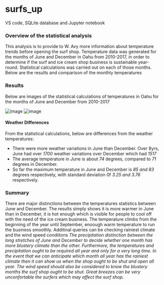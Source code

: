# surfs_up
VS code, SQLite database and Jupyter notebook

### Overview of the statistical analysis
This analysis is to provide to W. Avy more information about temperature trends before opening the surf shop. Temperature data was generated for the months of June and December in Oahu from 2010-2017, in order to determine if the surf and ice cream shop business is sustainable year-round. Statistical calculations was carried out on each of those months. 
Below are the results and comparison of the monthly temperatures

### Results
Below are images of the statistical calculations of temperatures in Oahu for the months of June and December from 2010-2017

![image](https://user-images.githubusercontent.com/78067427/115168673-b99d7580-a089-11eb-9dd0-cd23c90a6544.png) 
![image](https://user-images.githubusercontent.com/78067427/115168680-c0c48380-a089-11eb-84b7-93c3f1b834d3.png)

#### Weather Differences 
From the statistical calculations, below are differences from the weather temperatures:
- There were more weather variations in June than December. Over 8yrs, June had over *1700* weather variations over December which had *1517*
- The average temperature in June is about *74* degrees, compared to *71* degrees in December.
- So far the maximum temperature in June and December is *85 and 83* degrees respectively, with standard deviation 0f *3.25 and 3.76* respectively.

### Summary
There are major distinctions between the temperatures statistics between June and December. The results simply shows it is more warmer in June than in December, it is hot enough which is visible for people to cool off with the need of the ice cream business. The temperature climbs from the beginning of the year until September, enoough warm temperature to run the business smoothly.
Additinal queries can be checking rainiest climate and the wind speed condiitons
*The precipitation distinction between the long stretches of June and December to decide whether one month has more blustery climate than the other. Furthermore, the temperatures and precipitation ought to be required all year and only for a very long time. In the event that we can anticipate which month all year has the rainiest climate then it can show us when the shop ought to be shut and open all year.*
*The wind speed should also be considered to know the blustery months the surf shop ought to be shut. Great breezes can be very unconfortable the surfers which may affect the surf shop.*
